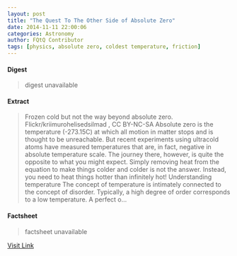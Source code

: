 ```yaml
---
layout: post
title: "The Quest To The Other Side of Absolute Zero"
date: 2014-11-11 22:00:06
categories: Astronomy
author: FQtQ Contributor
tags: [physics, absolute zero, coldest temperature, friction]
---
```



#### Digest
>digest unavailable

#### Extract
>Frozen cold but not the way beyond absolute zero. Flickr/kriimurohelisedsilmad , CC BY-NC-SA Absolute zero is the temperature (-273.15C) at which all motion in matter stops and is thought to be unreachable. But recent experiments using ultracold atoms have measured temperatures that are, in fact, negative in absolute temperature scale. The journey there, however, is quite the opposite to what you might expect. Simply removing heat from the equation to make things colder and colder is not the answer. Instead, you need to heat things hotter than infinitely hot! Understanding temperature The concept of temperature is intimately connected to the concept of disorder. Typically, a high degree of order corresponds to a low temperature. A perfect o...

#### Factsheet
>factsheet unavailable

[Visit Link](http://www.fromquarkstoquasars.com/quest-side-absolute-zero/)


